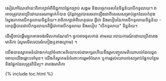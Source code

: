 សៀវភៅណែនាំនេះពិភាក្សាអំពីទិដ្ឋភាពផ្នែកច្បាប់ សង្គម និងបច្ចេកទេសនៃទិន្នន័យបើកទូលាយ។ វាអាចត្រូវបានប្រើដោយនរណាម្នាក់ក៏បាន ប៉ុន្តែវាត្រូវបានរចនាឡើងជាពិសេសសម្រាប់អ្នកដែលកំពុងស្វែងរកការបើកទូលាយទិន្នន័យ។ វាពិភាក្សាអំពីហេតុផល អ្វីជា និងរបៀបនៃការបើកទូលាយទិន្នន័យ - ហេតុអ្វីបានជាបើកទូលាយ​ តើអ្វីជាការបើកទូលាយ និងរបៀប "បើកទូលាយ" ទិន្នន័យ។

ដើម្បីចាប់ផ្ដើមអ្នកអាចចង់មើលការណែនាំ។ អ្នកអាចចូលកាន់ តាមរយៈរបាយការណ៍ដោយប្រើតារាងមាតិកា (សូមមើលរបារចំហៀងឬខាងក្រោម) ។

យើងបានស្វាគមន៍យ៉ាងកក់ក្ដៅចំពោះមតិយោបល់ជាអក្សរ​ ហើយនឹងរួមបញ្ចូលមតិយោបល់ដែលជួតអោយយើងឆ្ពោះទៅមុខ។ យើងក៏ស្វាគមន៍ចំពោះការរួមចំណែក ឬការផ្តល់យោបល់សម្រាប់ផ្នែកបន្ថែមនិងផ្នែកដែលត្រូវពិនិត្យ។
តារាងមាតិកា

{% include toc.html %}
